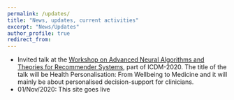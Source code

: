 ```yaml
---
permalink: /updates/
title: "News, updates, current activities"
excerpt: "News/Updates"
author_profile: true
redirect_from: 
---
```


<ul>
  <li> Invited talk at the <a href="https://datasj.github.io/About/" target=_blank>Workshop on Advanced Neural Algorithms and Theories for Recommender Systems</a>, part of ICDM-2020. The title of the talk will be Health Personalisation: From Wellbeing to Medicine and it will mainly be about personalised decision-support for clinicians. </li>
  <li> 01/Nov/2020: This site goes live </li>
</ul>
